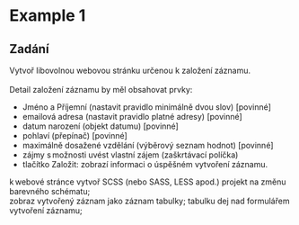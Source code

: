 # Example 1

## Zadání
Vytvoř libovolnou webovou stránku určenou k založení záznamu. <br><br>
Detail založení záznamu by měl obsahovat prvky: <br>
- Jméno a Příjemní (nastavit pravidlo minimálně dvou slov) [povinné]<br> 
- emailová adresa (nastavit pravidlo platné adresy) [povinné]<br>
- datum narození (objekt datumu) [povinné]<br>
- pohlaví (přepínač) [povinné]<br>
- maximálně dosažené vzdělání (výběrový seznam hodnot) [povinné]<br>
- zájmy s možnosti uvést vlastní zájem (zaškrtávací políčka)<br>
- tlačítko Založit: zobrazí informaci o úspěšném vytvoření záznamu.  

k webové stránce vytvoř SCSS (nebo SASS, LESS apod.) projekt na změnu barevného schématu;  
zobraz vytvořený záznam jako záznam tabulky; tabulku dej nad formulářem vytvoření záznamu;  
